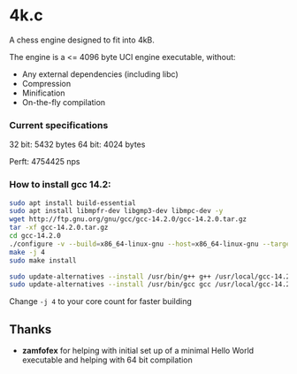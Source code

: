 # 4k.c
A chess engine designed to fit into 4kB.

The engine is a <= 4096 byte UCI engine executable, without:
* Any external dependencies (including libc)
* Compression
* Minification
* On-the-fly compilation

### Current specifications
32 bit: 5432 bytes
64 bit: 4024 bytes

Perft: 4754425 nps

### How to install gcc 14.2:
```bash
sudo apt install build-essential
sudo apt install libmpfr-dev libgmp3-dev libmpc-dev -y
wget http://ftp.gnu.org/gnu/gcc/gcc-14.2.0/gcc-14.2.0.tar.gz
tar -xf gcc-14.2.0.tar.gz
cd gcc-14.2.0
./configure -v --build=x86_64-linux-gnu --host=x86_64-linux-gnu --target=x86_64-linux-gnu --prefix=/usr/local/gcc-14.2.0 --enable-checking=release --enable-languages=c,c++ --disable-multilib --program-suffix=-14.2.0
make -j 4
sudo make install

sudo update-alternatives --install /usr/bin/g++ g++ /usr/local/gcc-14.2.0/bin/g++-14.2.0 14
sudo update-alternatives --install /usr/bin/gcc gcc /usr/local/gcc-14.2.0/bin/gcc-14.2.0 14
```

Change `-j 4` to your core count for faster building

## Thanks
* **zamfofex** for helping with initial set up of a minimal Hello World executable and helping with 64 bit compilation
